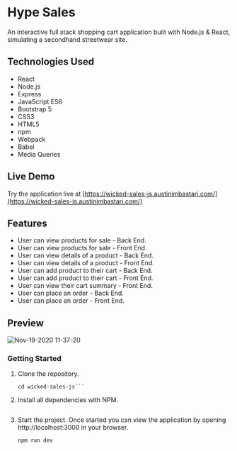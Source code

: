 # Hype Sales
 An interactive full stack shopping cart application built with Node.js & React, simulating a  secondhand streetwear site.

## Technologies Used
- React
- Node.js
- Express
- JavaScript ES6
- Bootstrap 5
- CSS3
- HTML5
- npm
- Webpack
- Babel
- Media Queries

## Live Demo

Try the application live at [https://wicked-sales-js.austinimbastari.com/](https://wicked-sales-js.austinimbastari.com/)

## Features

- User can view products for sale - Back End.
- User can view products for sale - Front End.
- User can view details of a product - Back End.
- User can view details of a product - Front End.
- User can add product to their cart - Back End.
- User can add product to their cart - Front End.
- User can view their cart summary - Front End.
- User can place an order - Back End.
- User can place an order - Front End.

## Preview

![Nov-19-2020 11-37-20](https://user-images.githubusercontent.com/55529532/99715382-a2674700-2a5b-11eb-986b-11ab0c3c5a91.gif)

### Getting Started

1. Clone the repository.

     ```git clone https://github.com/Austin-Imbastari/wicked-sales-js.git
    cd wicked-sales-js```

1. Install all dependencies with NPM.

     ```npm install
     ```

1. Start the project. Once started you can view the application by opening http://localhost:3000 in your browser.

    ```shell
    npm run dev
    ```
